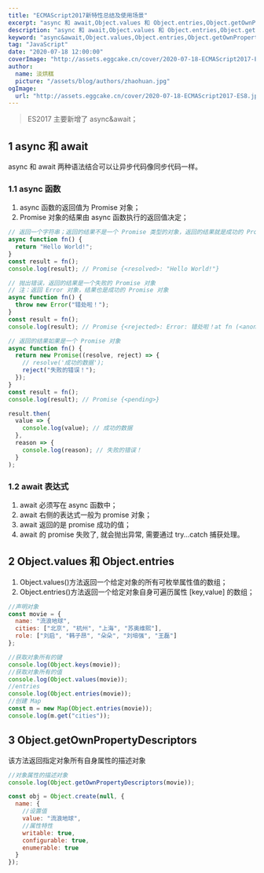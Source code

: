 ```yaml
---
title: "ECMAScript2017新特性总结及使用场景"
excerpt: "async 和 await,Object.values 和 Object.entries,Object.getOwnPropertyDescriptors"
description: "async 和 await,Object.values 和 Object.entries,Object.getOwnPropertyDescriptors"
keyword: "async&await,Object.values,Object.entries,Object.getOwnPropertyDescriptors"
tag: "JavaScript"
date: "2020-07-18 12:00:00"
coverImage: "http://assets.eggcake.cn/cover/2020-07-18-ECMAScript2017-ES8.jpg"
author:
  name: 淡烘糕
  picture: "/assets/blog/authors/zhaohuan.jpg"
ogImage:
  url: "http://assets.eggcake.cn/cover/2020-07-18-ECMAScript2017-ES8.jpg"
---
```


> ES2017 主要新增了 async&await；

## 1 async 和 await

async 和 await 两种语法结合可以让异步代码像同步代码一样。

### 1.1 async 函数

1. async 函数的返回值为 Promise 对象；
1. Promise 对象的结果由 async 函数执行的返回值决定；

```javascript
// 返回一个字符串；返回的结果不是一个 Promise 类型的对象，返回的结果就是成功的 Promise 对象
async function fn() {
  return "Hello World!";
}
const result = fn();
console.log(result); // Promise {<resolved>: "Hello World!"}

// 抛出错误，返回的结果是一个失败的 Promise 对象
// 注：返回 Error 对象，结果也是成功的 Promise 对象
async function fn() {
  throw new Error("错处啦！");
}
const result = fn();
console.log(result); // Promise {<rejected>: Error: 错处啦！at fn (<anonymous>:2:9) at <anonymous>:4:16}

// 返回的结果如果是一个 Promise 对象
async function fn() {
  return new Promise((resolve, reject) => {
    // resolve('成功的数据');
    reject("失败的错误！");
  });
}
const result = fn();
console.log(result); // Promise {<pending>}

result.then(
  value => {
    console.log(value); // 成功的数据
  },
  reason => {
    console.log(reason); // 失败的错误！
  }
);
```

### 1.2 await 表达式

1. await 必须写在 async 函数中；
1. await 右侧的表达式一般为 promise 对象；
1. await 返回的是 promise 成功的值；
1. await 的 promise 失败了, 就会抛出异常, 需要通过 try...catch 捕获处理。

## 2 Object.values 和 Object.entries

1. Object.values()方法返回一个给定对象的所有可枚举属性值的数组；
1. Object.entries()方法返回一个给定对象自身可遍历属性 [key,value] 的数组；

```javascript
//声明对象
const movie = {
  name: "流浪地球",
  cities: ["北京", "杭州", "上海", "苏奥维熙"],
  role: ["刘启", "韩子昂", "朵朵", "刘培强", "王磊"]
};

//获取对象所有的键
console.log(Object.keys(movie));
//获取对象所有的值
console.log(Object.values(movie));
//entries
console.log(Object.entries(movie));
//创建 Map
const m = new Map(Object.entries(movie));
console.log(m.get("cities"));
```

## 3 Object.getOwnPropertyDescriptors

该方法返回指定对象所有自身属性的描述对象

```javascript
//对象属性的描述对象
console.log(Object.getOwnPropertyDescriptors(movie));

const obj = Object.create(null, {
  name: {
    //设置值
    value: "流浪地球",
    //属性特性
    writable: true,
    configurable: true,
    enumerable: true
  }
});
```

